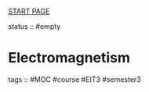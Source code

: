 [START PAGE](../START%20PAGE.md)

status :: #empty 

# Electromagnetism

tags :: #MOC #course #EIT3 #semester3 
